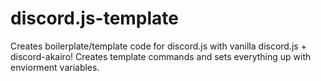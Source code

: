 # discord.js-template
Creates boilerplate/template code for discord.js with vanilla discord.js + discord-akairo! Creates template commands and sets everything up with enviorment variables.
